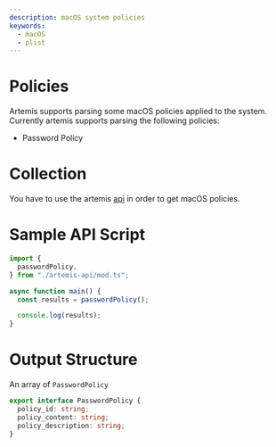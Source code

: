 ```yaml
---
description: macOS system policies
keywords:
  - macOS
  - plist
---
```


# Policies

Artemis supports parsing some macOS policies applied to the system. Currently
artemis supports parsing the following policies:

- Password Policy

# Collection

You have to use the artemis [api](../../API/overview.md) in order to get macOS
policies.

# Sample API Script

```typescript
import {
  passwordPolicy,
} from "./artemis-api/mod.ts";

async function main() {
  const results = passwordPolicy();

  console.log(results);
}
```

# Output Structure

An array of `PasswordPolicy`

```typescript
export interface PasswordPolicy {
  policy_id: string;
  policy_content: string;
  policy_description: string;
}
```
